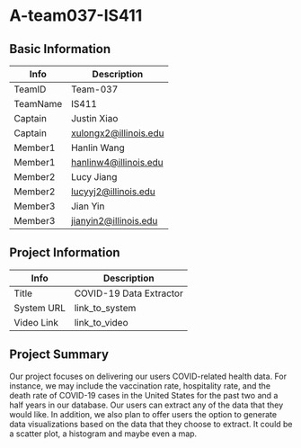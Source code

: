 # A-team037-IS411

## Basic Information

|   Info      |        Description     |
| ----------- | ---------------------- |
| TeamID      |        Team-037        |
| TeamName    |         IS411          |
| Captain     |       Justin Xiao      |
| Captain     |  xulongx2@illinois.edu |
| Member1     |      Hanlin Wang       |
| Member1     | hanlinw4@illinois.edu  |
| Member2     |       Lucy Jiang       |
| Member2     |  lucyyj2@illinois.edu  |
| Member3     |        Jian Yin        |
| Member3     |  jianyin2@illinois.edu |

## Project Information

|   Info      |        Description     |
| ----------- | ---------------------- |
|  Title      |  COVID-19 Data Extractor  |
| System URL  |      link_to_system    |
| Video Link  |      link_to_video     |

## Project Summary

Our project focuses on delivering our users COVID-related health data. For instance, we may include the vaccination rate, hospitality rate, and the death rate of COVID-19 cases in the United States for the past two and a half years in our database. Our users can extract any of the data that they would like. 
In addition, we also plan to offer users the option to generate data visualizations based on the data that they choose to extract. It could be a scatter plot, a histogram and maybe even a map.

